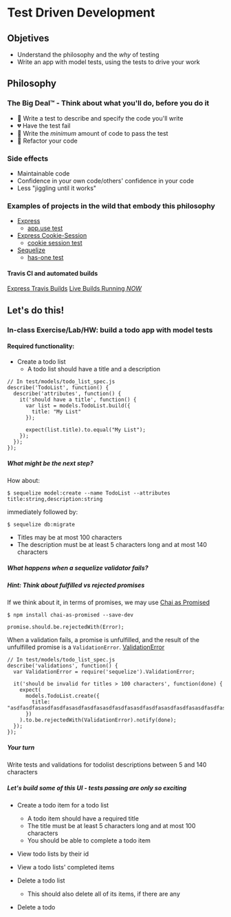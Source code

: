 # Test Driven Development

## Objetives

* Understand the philosophy and the *why* of testing
* Write an app with model tests, using the tests to drive your work

## Philosophy

### The Big Deal™ - Think about what you'll do, before you do it

* :pencil: Write a test to describe and specify the code you'll write
* :broken_heart: Have the test fail
* :green_heart: Write the *minimum* amount of code to pass the test
* :repeat: Refactor your code

### Side effects

* Maintainable code
* Confidence in your own code/others' confidence in your code
* Less "jiggling until it works"

### Examples of projects in the wild that embody this philosophy

* [Express](https://github.com/strongloop/express/blob/master/Contributing.md#prs-and-code-contributions)
  * [app.use test](https://github.com/strongloop/express/blob/master/test/app.use.js)
* [Express Cookie-Session](https://github.com/expressjs/cookie-session)
  * [cookie session test](https://github.com/expressjs/cookie-session/blob/master/test.js)
* [Sequelize](https://github.com/sequelize/sequelize/blob/master/CONTRIBUTING.md#pull-requests)
  * [has-one test](https://github.com/sequelize/sequelize/blob/master/test/associations/has-one.test.js)

#### Travis CI and automated builds

[Express Travis Builds](https://travis-ci.org/strongloop/express)
[Live Builds Running *NOW*](https://travis-ci.org/)

## Let's do this!

### In-class Exercise/Lab/HW: build a todo app with model tests

#### Required functionality:
* Create a todo list
  * A todo list should have a title and a description

```
// In test/models/todo_list_spec.js
describe('TodoList', function() {
  describe('attributes', function() {
    it('should have a title', function() {
      var list = models.TodoList.build({
        title: "My List"
      });

      expect(list.title).to.equal("My List");
    });
  });
});
```

##### What might be the next step?

How about:

```
$ sequelize model:create --name TodoList --attributes title:string,description:string
```

immediately followed by:

```
$ sequelize db:migrate
```

  * Titles may be at most 100 characters
  * The description must be at least 5 characters long and at most 140
    characters

##### What happens when a sequelize validator fails?
##### Hint: Think about fulfilled vs rejected promises

If we think about it, in terms of promises, we may use [Chai as Promised](http://chaijs.com/plugins/chai-as-promised)

```
$ npm install chai-as-promised --save-dev
```

```
promise.should.be.rejectedWith(Error);
```

When a validation fails, a promise is unfulfilled, and the result of the
unfulfilled promise is a `ValidationError`.
[ValidationError](https://github.com/sequelize/sequelize/blob/master/lib/errors.js#L40)

```
// In test/models/todo_list_spec.js
describe('validations', function() {
  var ValidationError = require('sequelize').ValidationError;

  it('should be invalid for titles > 100 characters', function(done) {
    expect(
      models.TodoList.create({
        title: "asdfasdfasasdfasdfasasdfasdfasasdfasdfasasdfasdfasasdfasdfasasdfasdfasasdfasdfasasdfasdfasasdfasdfasasdf"
      })
    ).to.be.rejectedWith(ValidationError).notify(done);
  });
});
```

##### Your turn

Write tests and validations for todolist descriptions between 5 and 140 characters

##### Let's build some of this UI - tests passing are only so exciting

* Create a todo item for a todo list
  * A todo item should have a required title
  * The title must be at least 5 characters long and at most 100
    characters
  * You should be able to complete a todo item

* View todo lists by their id
* View a todo lists' completed items

* Delete a todo list
  * This should also delete all of its items, if there are any
* Delete a todo
